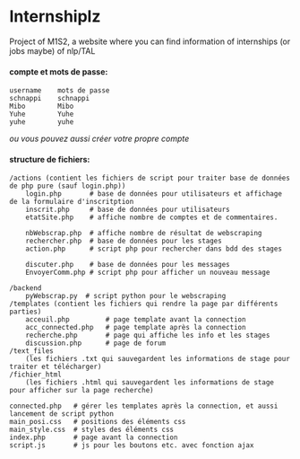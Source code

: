# Internshiplz
Project of M1S2, a website where you can find information of internships (or jobs maybe) of nlp/TAL

#### compte et mots de passe:

    username    mots de passe
    schnappi    schnappi
    Mibo        Mibo
    Yuhe        Yuhe
    yuhe        yuhe
*ou vous pouvez aussi créer votre propre compte*

#### structure de fichiers:

    /actions (contient les fichiers de script pour traiter base de données de php pure (sauf login.php))
        login.php       # base de données pour utilisateurs et affichage de la formulaire d'inscritption
        inscrit.php     # base de données pour utilisateurs
        etatSite.php    # affiche nombre de comptes et de commentaires.

        nbWebscrap.php  # affiche nombre de résultat de webscraping
        rechercher.php  # base de données pour les stages
        action.php      # script php pour rechercher dans bdd des stages

        discuter.php    # base de données pour les messages
        EnvoyerComm.php # script php pour afficher un nouveau message

    /backend
        pyWebscrap.py  # script python pour le webscraping
    /templates (contient les fichiers qui rendre la page par différents parties)
        acceuil.php         # page template avant la connection
        acc_connected.php   # page template après la connection
        recherche.php       # page qui affiche les info et les stages
        discussion.php      # page de forum
    /text_files
        (les fichiers .txt qui sauvegardent les informations de stage pour traiter et télécharger)
    /fichier_html
        (les fichiers .html qui sauvegardent les informations de stage pour afficher sur la page recherche)

    connected.php   # gérer les templates après la connection, et aussi lancement de script python
    main_posi.css   # positions des éléments css
    main_style.css  # styles des éléments css
    index.php       # page avant la connection
    script.js       # js pour les boutons etc. avec fonction ajax
